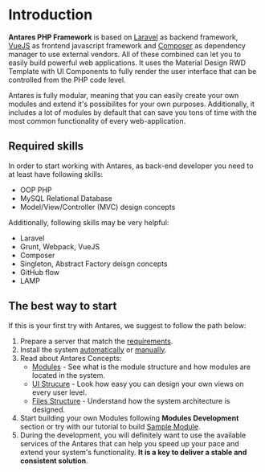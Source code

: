 # Introduction

**Antares PHP Framework** is based on [Laravel](https://laravel.com/docs/5.4) as backend framework, [VueJS](https://vuejs.org/) as frontend javascript framework and [Composer](https://getcomposer.org/) as dependency manager to use external vendors. All of these combined can let you to easily build powerful web applications. It uses the Material Design RWD Template with UI Components to fully render the user interface that can be controlled from the PHP code level.

Antares is fully modular, meaning that you can easily create your own modules and extend it's possibilites for your own purposes. Additionally, it includes a lot of modules by default that can save you tons of time with the most common functionality of every web-application.

## Required skills

In order to start working with Antares, as back-end developer you need to at least have following skills:
- OOP PHP 
- MySQL Relational Database
- Model/View/Controller (MVC) design concepts

Additionally, following skills may be very helpful:
- Laravel
- Grunt, Webpack, VueJS
- Composer
- Singleton, Abstract Factory deisgn concepts
- GitHub flow
- LAMP

## The best way to start
If this is your first try with Antares, we suggest to follow the path below:
1. Prepare a server that match the [requirements](installation/requirements.md#recommended-server-resources).
2. Install the system [automatically](installation/installation_auto.md) or [manually](installation/installation_manual.md).
3. Read about Antares Concepts:   
   - [Modules](antares_concepts/components_&_modules.md) - See what is the module structure and how modules are located in the system.
   - [UI Strucure](modules_development/views.md) - Look how easy you can design your own views on every user level.
   - [Files Structure](antares_concepts/core_&_files_structure.md) - Understand how the system architecture is designed.
4. Start building your own Modules following **Modules Development** section or try with our tutorial to build [Sample Module](tutorials/sample_module.md).
5. During the development, you will definitely want to use the available services of the Antares that can help you speed up your pace and extend your system's functionality. **It is a key to deliver a stable and consistent solution**.
